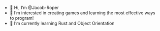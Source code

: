 - 👋 Hi, I’m @Jacob-Roper
- 👀 I’m interested in creating games and learning the most effective ways to program!
- 🌱 I’m currently learning Rust and Object Orientation

<!---
Jacob-Roper/Jacob-Roper is a ✨ special ✨ repository because its `README.md` (this file) appears on your GitHub profile.
You can click the Preview link to take a look at your changes.
--->

